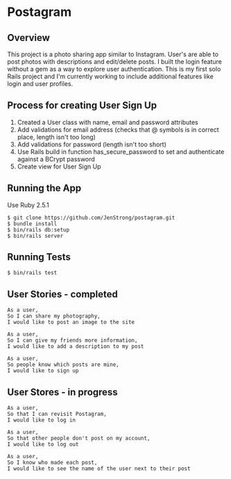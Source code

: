 # Postagram

## Overview
This project is a photo sharing app similar to Instagram. User's are able to post photos with descriptions and edit/delete posts. I built the login feature without a gem as a way to explore user authentication. This is my first solo Rails project and I'm currently working to include additional features like login and user profiles.  

## Process for creating User Sign Up
1. Created a User class with name, email and password attributes
2. Add validations for email address (checks that @ symbols is in correct place, length isn't too long)
3. Add validations for password (length isn't too short)
4. Use Rails build in function has_secure_password to set and authenticate against a BCrypt password
5. Create view for User Sign Up  

## Running the App
  Use Ruby 2.5.1
```
$ git clone https://github.com/JenStrong/postagram.git
$ bundle install
$ bin/rails db:setup
$ bin/rails server
```

## Running Tests
```
$ bin/rails test
```

## User Stories - completed
```
As a user,
So I can share my photography,
I would like to post an image to the site
```
```
As a user,
So I can give my friends more information,
I would like to add a description to my post
```
```
As a user,
So people know which posts are mine,
I would like to sign up
```

## User Stores - in progress
```
As a user,
So that I can revisit Postagram,
I would like to log in
```
```
As a user,
So that other people don't post on my account,
I would like to log out
```
```
As a user,
So I know who made each post,
I would like to see the name of the user next to their post
```
